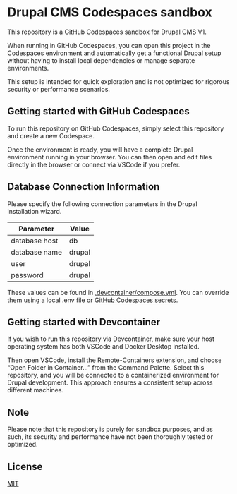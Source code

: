 # Drupal CMS Codespaces sandbox

This repository is a GitHub Codespaces sandbox for Drupal CMS V1.

When running in GitHub Codespaces, you can open this project in the Codespaces environment and automatically get a functional Drupal setup without having to install local dependencies or manage separate environments.

This setup is intended for quick exploration and is not optimized for rigorous security or performance scenarios.

## Getting started with GitHub Codespaces

To run this repository on GitHub Codespaces, simply select this repository and create a new Codespace.

Once the environment is ready, you will have a complete Drupal environment running in your browser. You can then open and edit files directly in the browser or connect via VSCode if you prefer.

## Database Connection Information

Please specify the following connection parameters in the Drupal installation wizard.

| Parameter       | Value  |
|-----------------|--------|
| database host   | db     |
| database name   | drupal |
| user            | drupal |
| password        | drupal |

These values can be found in [.devcontainer/compose.yml](.devcontainer/compose.yml). You can override them using a local .env file or [GitHub Codespaces secrets](https://docs.github.com/en/codespaces/managing-your-codespaces/managing-your-account-specific-secrets-for-github-codespaces).

## Getting started with Devcontainer

If you wish to run this repository via Devcontainer, make sure your host operating system has both VSCode and Docker Desktop installed.

Then open VSCode, install the Remote-Containers extension, and choose “Open Folder in Container...” from the Command Palette. Select this repository, and you will be connected to a containerized environment for Drupal development. This approach ensures a consistent setup across different machines.

## Note

Please note that this repository is purely for sandbox purposes, and as such, its security and performance have not been thoroughly tested or optimized.

## License

[MIT](LICENSE)
